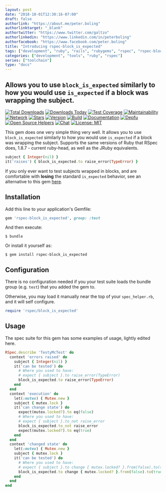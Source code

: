 ```yaml
---
layout: post
date: "2018-10-01T12:30:16-07:00"
draft: false
authorlink: "https://about.me/peter.boling"
authorlinktarget: "_blank"
authortwitter: "https://www.twitter.com/galtzo"
authorlinkedin: "https://www.linkedin.com/in/peterboling"
authorfacebook: "https://www.facebook.com/peter.boling"
title: "Introducing rspec-block_is_expected"
tags: ["development", "ruby", "rails", "rubygems", "rspec", "rspec-block_is_expected"]
categories: ["development", "tools", "ruby", "rspec"]
series: ["toolchain"]
type: "docs"
---
```

## Allows you to use `block_is_expected` similarly to how you would use `is_expected` if a block was wrapping the subject.

[![Total Downloads](https://img.shields.io/gem/rt/rspec-block_is_expected.svg)](https://github.com/pboling/rspec-block_is_expected)
[![Downloads Today](https://img.shields.io/gem/rd/rspec-block_is_expected.svg)](https://github.com/pboling/rspec-block_is_expected)
[![Test Coverage](https://api.codeclimate.com/v1/badges/ca0a12604ecc19f5e76d/test_coverage)](https://codeclimate.com/github/pboling/rspec-block_is_expected/test_coverage)
[![Maintainability](https://api.codeclimate.com/v1/badges/ca0a12604ecc19f5e76d/maintainability)](https://codeclimate.com/github/pboling/rspec-block_is_expected/maintainability)
[![Network](https://img.shields.io/github/forks/pboling/rspec-block_is_expected.svg?style=social)](https://github.com/pboling/rspec-block_is_expected/network)
[![Stars](https://img.shields.io/github/stars/pboling/rspec-block_is_expected.svg?style=social)](https://github.com/pboling/rspec-block_is_expected/stargazers)
[![Version](https://img.shields.io/gem/v/rspec-block_is_expected.svg)](https://rubygems.org/gems/rspec-block_is_expected)
[![Build](https://img.shields.io/travis/pboling/rspec-block_is_expected.svg)](https://travis-ci.org/pboling/rspec-block_is_expected)
[![Documentation](http://inch-ci.org/github/pboling/rspec-block_is_expected.svg)](http://inch-ci.org/github/pboling/rspec-block_is_expected)
[![Depfu](https://badges.depfu.com/badges/272ce0df3bc6df5cbea9354e2c3b65af/count.svg)](https://depfu.com/github/pboling/rspec-block_is_expected?project_id=5614)
[![Open Source Helpers](https://www.codetriage.com/pboling/rspec-block_is_expected/badges/users.svg)](https://www.codetriage.com/pboling/rspec-block_is_expected)
[![Chat](https://img.shields.io/gitter/room/pboling/rspec-block_is_expected.svg)](https://gitter.im/pboling/rspec-block_is_expected)
[![License: MIT](https://img.shields.io/badge/License-MIT-green.svg)](https://opensource.org/licenses/MIT)

This gem does one very simple thing very well.  It allows you to use `block_is_expected` similarly to how you would use `is_expected` if a block was wrapping the subject.  Supports the same versions of Ruby that RSpec does, 1.8.7 - current ruby-head, as well as the JRuby equivalents.

```ruby
subject { Integer(nil) }
it('raises') { block_is_expected.to raise_error(TypeError) }
```

If you only ever want to test subjects wrapped in blocks, and are comfortable with **losing** the standard `is_expected` behavior, see an alternative to this gem [here](https://github.com/christopheraue/ruby-rspec-is_expected_block/).

## Installation

Add this line to your application's Gemfile:

```ruby
gem 'rspec-block_is_expected', group: :test
```

And then execute:

    $ bundle

Or install it yourself as:

    $ gem install rspec-block_is_expected

## Configuration

There is no configuration needed if you your test suite loads the bundle group (e.g. `test`) that you added the gem to.

Otherwise, you may load it manually near the top of your `spec_helper.rb`, and it will self configure.
```ruby
require 'rspec/block_is_expected'
```

## Usage

The spec suite for this gem has some examples of usage, lightly edited here.

```ruby
RSpec.describe 'TestyMcTest' do
  context 'errors raised' do
    subject { Integer(nil) }
    it('can be tested') do
      # Where you used to have:
      # expect { subject }.to raise_error(TypeError)
      block_is_expected.to raise_error(TypeError)
    end
  end
  context 'execution' do
    let(:mutex) { Mutex.new }
    subject { mutex.lock }
    it('can change state') do
      expect(mutex.locked?).to eq(false)
      # Where you used to have:
      # expect { subject }.to_not raise_error
      block_is_expected.to_not raise_error
      expect(mutex.locked?).to eq(true)
    end
  end
  context 'changed state' do
    let(:mutex) { Mutex.new }
    subject { mutex.lock }
    it('can be tested') do
      # Where you used to have:
      # expect { subject }.to change { mutex.locked? }.from(false).to(true)
      block_is_expected.to change { mutex.locked? }.from(false).to(true)
    end
  end
end
```

